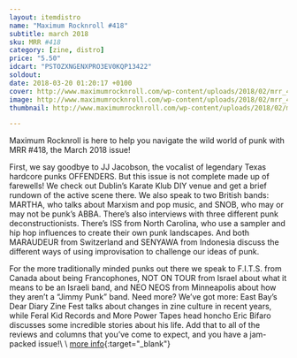 ```yaml
---
layout: itemdistro
name: "Maximum Rocknroll #418"
subtitle: march 2018
sku: MRR #418
category: [zine, distro]
price: "5.50"
idcart: "PSTOZXNGENXPRO3EV0KQP13422"
soldout:
date: 2018-03-20 01:20:17 +0100
cover: http://www.maximumrocknroll.com/wp-content/uploads/2018/02/mrr_418_cvr_2.jpg
image: http://www.maximumrocknroll.com/wp-content/uploads/2018/02/mrr_418_cvr_2.jpg
thumbnail: http://www.maximumrocknroll.com/wp-content/uploads/2018/02/mrr_418_cvr_2.jpg

---
```


Maximum Rocknroll is here to help you navigate the wild world of punk with MRR #418, the March 2018 issue!

First, we say goodbye to JJ Jacobson, the vocalist of legendary Texas hardcore punks OFFENDERS. But this issue is not complete made up of farewells! We check out Dublin’s Karate Klub DIY venue and get a brief rundown of the active scene there. We also speak to two British bands: MARTHA, who talks about Marxism and pop music, and SNOB, who may or may not be punk’s ABBA. There’s also interviews with three different punk deconstructionists. There’s ISS from North Carolina, who use a sampler and hip hop influences to create their own punk landscapes. And both MARAUDEUR from Switzerland and SENYAWA from Indonesia discuss the different ways of using improvisation to challenge our ideas of punk.

For the more traditionally minded punks out there we speak to F.I.T.S. from Canada about being Francophones, NOT ON TOUR from Israel about what it means to be an Israeli band, and NEO NEOS from Minneapolis about how they aren’t a “Jimmy Punk” band. Need more? We’ve got more: East Bay’s Dear Diary Zine Fest talks about changes in zine culture in recent years, while Feral Kid Records and More Power Tapes head honcho Eric Bifaro discusses some incredible stories about his life. Add that to all of the reviews and columns that you’ve come to expect, and you have a jam-packed issue!\\
\\
[more info](http://www.maximumrocknroll.com){:target="_blank"}